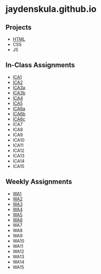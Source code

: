 # jaydenskula.github.io
## Projects
- [HTML](https://jaydenskula.github.io/html-midterm/page5.html)
- CSS
- JS
## In-Class Assignments
- [ICA1](https://jaydenskula.github.io/ica/ica1.pdf)
- [ICA2](https://jaydenskula.github.io/ica/ica2.pdf)
- [ICA3a](https://jaydenskula.github.io/ica/ica3a.html)
- [ICA3b](https://jaydenskula.github.io/ica/ica3b.html)
- [ICA4](https://jaydenskula.github.io/ica/ica4.html)
- [ICA5](https://jaydenskula.github.io/ica/ica5.html)
- [ICA6a](https://jaydenskula.github.io/ica/ica6/ica6-part1.html)
- [ICA6b](https://jaydenskula.github.io/ica/ica6/ica6-part2.html)
- [ICA6c](https://jaydenskula.github.io/ica/ica6/ica6-part3.html)
- ICA7
- ICA8
- ICA9
- ICA10
- ICA11
- ICA12
- ICA13
- ICA14
- ICA15
## Weekly Assignments
- [WA1](https://jaydenskula.github.io/wa/wa1.html)
- [WA2](https://jaydenskula.github.io/wa/wa2.html)
- [WA3](https://jaydenskula.github.io/wa/wa3.html)
- [WA4](https://jaydenskula.github.io/wa/wa4.html)
- [WA5](https://jaydenskula.github.io/wa/wa5.html)
- [WA6](https://jaydenskula.github.io/wa/wa6/wa6.html)
- WA7
- WA8
- WA9
- WA10
- WA11
- WA12
- WA13
- WA14
- WA15